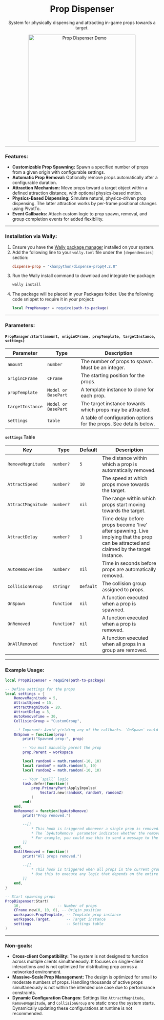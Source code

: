 <div align="center">
	<h1>Prop Dispenser</h1>
    <p>System for physically dispensing and attracting in-game props towards a target.</p>
     <img src="https://media.giphy.com/media/mt6Ct3gpcAOVzwk95i/giphy.gif" width="350" height="350" alt="Prop Dispenser Demo">
</div>


---

### Features:

- **Customizable Prop Spawning:** Spawn a specified number of props from a given origin with configurable settings.
- **Automatic Prop Removal:** Optionally remove props automatically after a configurable duration.
- **Attraction Mechanism:**  Move props toward a target object within a defined attraction distance, with optional physics-based motion.
- **Physics-Based Dispensing:** Simulate natural, physics-driven prop dispensing. The latter attraction works by per-frame positional changes using PivotTo.
- **Event Callbacks:** Attach custom logic to prop spawn, removal, and group completion events for added flexibility.

---

### Installation via Wally:

1. Ensure you have the [Wally package manager](https://github.com/UpliftGames/wally) installed on your system.
2. Add the following line to your `wally.toml` file under the `[dependencies]` section:
   ```toml
   dispense-prop = "khanpython/dispense-prop@4.2.0"
   ```
3. Run the Wally install command to download and integrate the package:
    ```bash
    wally install
    ```
4. The package will be placed in your Packages folder. Use the following code snippet to require it in your project:
    ```lua
    local PropManager = require(path-to-package)
    ```

---

### Parameters:

#### `PropManager:Start(amount, originCFrame, propTemplate, targetInstance, settings)`

| Parameter        | Type            | Description                                                                 |
|------------------|-----------------|-----------------------------------------------------------------------------|
| `amount`         | `number`        | The number of props to spawn. Must be an integer.                          |
| `originCFrame`   | `CFrame`        | The starting position for the props.                                       |
| `propTemplate`   | `Model or BasePart`| A template instance to clone for each prop.                                |
| `targetInstance` | `Model or BasePart`| The target instance towards which props may be attracted.                  |
| `settings`       | `table`         | A table of configuration options for the props. See details below.         |

#### `settings` Table

| Key               | Type             | Default      | Description                                                                 |
|--------------------|------------------|--------------|-----------------------------------------------------------------------------|
| `RemoveMagnitude` | `number?`        | `5`          | The distance within which a prop is automatically removed.                  |
| `AttractSpeed`    | `number?`        | `10`         | The speed at which props move towards the target.                           |
| `AttractMagnitude`| `number?`        | `nil`        | The range within which props start moving towards the target.               |
| `AttractDelay`      | `number?`        | `1`          | Time delay before props become 'live' after spawning. Live implying that the prop can be attracted and claimed by the target Instance.                      |
| `AutoRemoveTime`  | `number?`        | `nil`        | Time in seconds before props are automatically removed.                     |
| `CollisionGroup`  | `string?`        | `Default`    | The collision group assigned to props.                                      |
| `OnSpawn`         | `function`       | `nil`        | A function executed when a prop is spawned.                                 |
| `OnRemoved`       | `function?`      | `nil`        | A function executed when a prop is removed.                                 |
| `OnAllRemoved`    | `function?`      | `nil`        | A function executed when all props in a group are removed.                  |

---

### Example Usage:

```lua
local PropDispenser = require(path-to-package)

-- Define settings for the props
local settings = {
    RemoveMagnitude = 5,
    AttractSpeed = 15,
    AttractMagnitude = 20,
    AttractDelay = 3,
    AutoRemoveTime = 30,
    CollisionGroup = "CustomGroup",

    --! Imporant: Avoid yielding any of the callbacks. `OnSpawn` could be an exception, though it may lead to unexpected results.
    OnSpawn = function(prop)
        print("Spawned prop:", prop)

        -- You must manually parent the prop
        prop.Parent = workspace

        local randomX = math.random(-10, 10)
        local randomY = math.random(5, 10)
        local randomZ = math.random(-10, 10)

        -- Your `spill` logic
        task.defer(function()
            prop.PrimaryPart:ApplyImpulse(
                Vector3.new(randomX, randomY, randomZ)
            )
        end)
    end,
    OnRemoved = function(byAutoRemove)
        print("Prop removed.")

        --[[
            * This hook is triggered whenever a single prop is removed. 
            * The `byAutoRemove` parameter indicates whether the removal was due to the automatic removal timer (`true`), or because the prop was cleared/claimed by the target (`false`).
            * For example, you could use this to send a message to the server to reward the player and update a pool of claimable rewards.
        ]]
    end,
    OnAllRemoved = function()
        print("All props removed.")

        --[[
            * This hook is triggered when all props in the current group have been removed, regardless of whether the removals occurred due to automatic removal or clearing/claiming by the target.
            * Use this to execute any logic that depends on the entire group being cleared, such as finalizing a reward process
        ]]
    end,
}

-- Start spawning props
PropDispenser:Start(
    10,                 -- Number of props
    CFrame.new(0, 10, 0), -- Origin position
    workspace.PropTemplate, -- Template prop instance
    workspace.Target,       -- Target instance
    settings                -- Settings table
)
```
---
### Non-goals:
- **Cross-client Compatibility:** The system is not designed to function across multiple clients simultaneously. It focuses on single-client interactions and is not optimized for distributing prop across a networked environment.
- **Massive-Scale Prop Management:** The design is optimized for small to moderate numbers of props. Handling thousands of active props simultaneously is not within the intended use case due to performance constraints.
- **Dynamic Configuration Changes:** Settings like `AttractMagnitude`, `RemoveMagnitude`, and `CollisionGroup` are static once the system starts. Dynamically updating these configurations at runtime is not recommended.